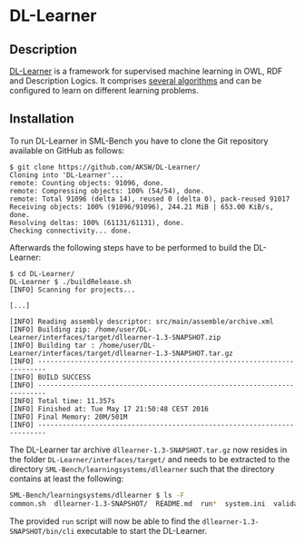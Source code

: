 # DL-Learner

## Description

[DL-Learner](http://dl-learner.org) is a framework for supervised machine learning in OWL, RDF and Description Logics.
It comprises [several algorithms](http://www.jmlr.org/papers/volume10/lehmann09a/lehmann09a.pdf) and can be configured
to learn on different learning problems.

## Installation

To run DL-Learner in SML-Bench you have to clone the Git repository available on GitHub as follows:

```
$ git clone https://github.com/AKSW/DL-Learner/
Cloning into 'DL-Learner'...
remote: Counting objects: 91096, done.
remote: Compressing objects: 100% (54/54), done.
remote: Total 91096 (delta 14), reused 0 (delta 0), pack-reused 91017
Receiving objects: 100% (91096/91096), 244.21 MiB | 653.00 KiB/s, done.
Resolving deltas: 100% (61131/61131), done.
Checking connectivity... done.
```

Afterwards the following steps have to be performed to build the DL-Learner:

```
$ cd DL-Learner/
DL-Learner $ ./buildRelease.sh
[INFO] Scanning for projects...

[...]

[INFO] Reading assembly descriptor: src/main/assemble/archive.xml
[INFO] Building zip: /home/user/DL-Learner/interfaces/target/dllearner-1.3-SNAPSHOT.zip
[INFO] Building tar : /home/user/DL-Learner/interfaces/target/dllearner-1.3-SNAPSHOT.tar.gz
[INFO] ------------------------------------------------------------------------
[INFO] BUILD SUCCESS
[INFO] ------------------------------------------------------------------------
[INFO] Total time: 11.357s
[INFO] Finished at: Tue May 17 21:50:48 CEST 2016
[INFO] Final Memory: 20M/501M
[INFO] ------------------------------------------------------------------------
```

The DL-Learner tar archive `dllearner-1.3-SNAPSHOT.tar.gz` now resides in the folder
`DL-Learner/interfaces/target/` and needs to be extracted to the directory `SML-Bench/learningsystems/dllearner`
such that the directory contains at least the following:

```sh
SML-Bench/learningsystems/dllearner $ ls -F
common.sh  dllearner-1.3-SNAPSHOT/  README.md  run*  system.ini  validate*
```

The provided `run` script will now be able to find the `dllearner-1.3-SNAPSHOT/bin/cli` executable to start the DL-Learner. 
